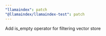 ```yaml
---
"llamaindex": patch
"@llamaindex/llamaindex-test": patch
---
```


Add is_empty operator for filtering vector store
